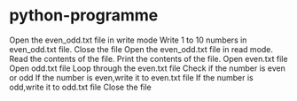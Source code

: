 # python-programme
Open the even_odd.txt file in write mode 
Write 1 to 10 numbers in even_odd.txt file.
Close the file
Open the even_odd.txt file in read mode.
Read the contents of the file.
Print the contents of the file.
Open even.txt file 
Open odd.txt file
Loop through the even.txt file
Check if the number is even or odd
If the number is even,write it to even.txt file
If the number is odd,write it to odd.txt file
Close the file
